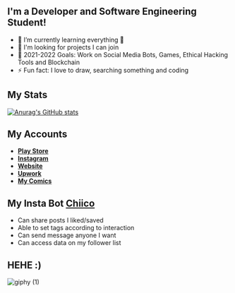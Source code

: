 
## I'm a Developer and Software Engineering Student!

- 🌱 I’m currently learning everything 🤣
- 👯 I'm looking for projects I can join
- 🥅 2021-2022 Goals: Work on Social Media Bots, Games, Ethical Hacking Tools and Blockchain
- ⚡ Fun fact: I love to draw, searching something and coding

## My Stats

[![Anurag's GitHub stats](https://github-readme-stats.vercel.app/api?username=berkaydmrkl)](https://github.com/berkaydmrkl/github-readme-stats)

## My Accounts

- __[Play Store][playstore]__
- __[Instagram][instagram]__
- __[Website][website]__
- __[Upwork][upwork]__
- __[My Comics][comic]__





## My Insta Bot __[Chiico][ai]__

- Can share posts I liked/saved
- Able to set tags according to interaction
- Can send message anyone I want
- Can access data on my follower list

## HEHE :)
![giphy (1)](https://user-images.githubusercontent.com/90573081/134888770-ccc30e40-d02a-4e04-a2ea-a43fb4393ca9.gif)






[playstore]: https://play.google.com/store/apps/dev?id=7683105670624146264&hl=tr&gl=US
[website]: https://nepcen.net/
[Instagram]: https://www.instagram.com/dmrklberkay/
[ai]: https://www.instagram.com/chiico_ai/
[upwork]: https://www.upwork.com/o/profiles/users/~012e5e843783e57319/?s=996364627857502208
[comic]: https://www.instagram.com/berkaydmrklkarikatur/
